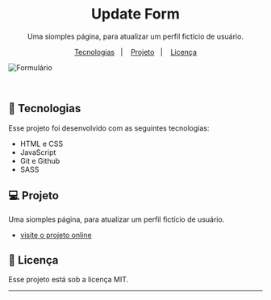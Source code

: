 <h1 align="center"> Update Form </h1>

<p align="center">
Uma siomples página, para atualizar um perfil fictício de usuário. <br/>
</p>

<p align="center">
  <a href="#-tecnologias">Tecnologias</a>&nbsp;&nbsp;&nbsp;|&nbsp;&nbsp;&nbsp;
  <a href="#-projeto">Projeto</a>&nbsp;&nbsp;&nbsp;|&nbsp;&nbsp;&nbsp;
  <a href="#memo-licença">Licença</a>
</p>

![Formulário](https://user-images.githubusercontent.com/94411600/230818412-cd7677aa-9d0e-44a7-9fdb-9b88a1c34824.gif)

<br>


## 🚀 Tecnologias

Esse projeto foi desenvolvido com as seguintes tecnologias:

- HTML e CSS
- JavaScript
- Git e Github
- SASS

## 💻 Projeto

Uma siomples página, para atualizar um perfil fictício de usuário.

- [visite o projeto online]()

## :memo: Licença

Esse projeto está sob a licença MIT.

---
